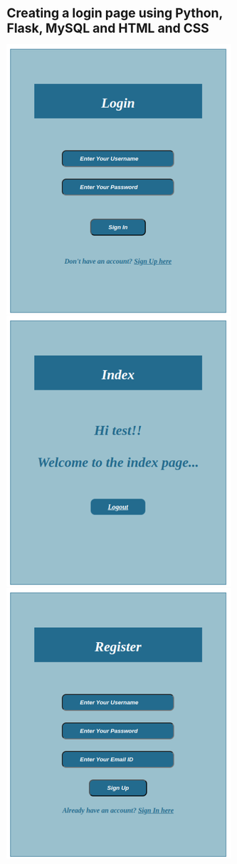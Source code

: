 # Creating a login page using Python, Flask, MySQL and HTML and CSS
![Login page](https://github.com/peterodero561/Login/blob/main/images/login.png)
![home page](https://github.com/peterodero561/Login/blob/main/images/home.png)
![register page](https://github.com/peterodero561/Login/blob/main/images/register.png)
